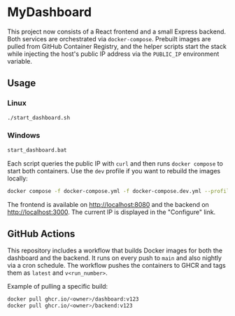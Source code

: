 # MyDashboard

This project now consists of a React frontend and a small Express backend.
Both services are orchestrated via `docker-compose`.
Prebuilt images are pulled from GitHub Container Registry, and the helper
scripts start the stack while injecting the host's public IP address via the
`PUBLIC_IP` environment variable.

## Usage

### Linux

```sh
./start_dashboard.sh
```

### Windows

```bat
start_dashboard.bat
```

Each script queries the public IP with `curl` and then runs `docker compose`
to start both containers. Use the `dev` profile if you want to rebuild the
images locally:

```sh
docker compose -f docker-compose.yml -f docker-compose.dev.yml --profile dev up --build
```

The frontend is available on
[http://localhost:8080](http://localhost:8080) and the backend on
[http://localhost:3000](http://localhost:3000). The current IP is displayed in
the "Configure" link.

## GitHub Actions

This repository includes a workflow that builds Docker images for both the dashboard and the backend. It runs on every push to `main` and also nightly via a cron schedule. The workflow pushes the containers to GHCR and tags them as `latest` and `v<run_number>`.

Example of pulling a specific build:

```sh
docker pull ghcr.io/<owner>/dashboard:v123
docker pull ghcr.io/<owner>/backend:v123
```


